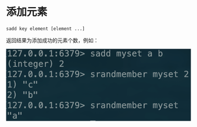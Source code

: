 # 添加元素

```text
sadd key element [element ...]
```

返回结果为添加成功的元素个数，例如：

![](../../.gitbook/assets/image%20%2840%29.png)

